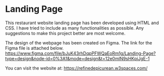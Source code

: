 # Landing Page
This restaurant website landing page has been developed using HTML and CSS. I have tried to include as many functionalities as possible. Any suggestions to make this project better are most welcome.

The design of the webpage has been created on Figma. The link for the Figma file is attached below. 
https://www.figma.com/file/bJuK43rhDqpPFWQaEoRm1g/Landing-Page?type=design&node-id=0%3A1&mode=design&t=12e0mlN9sHKpiJgE-1

You can visit the website at: https://refinedepicurean.w3spaces.com/

